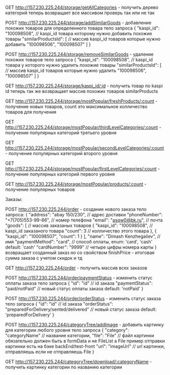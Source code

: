 GET http://157.230.225.244/storage/getAllCategories - получить дерево категорий
теперь возвращает все массивом проверь так или не так


POST http://157.230.225.244/storage/addSimilarGoods - добавление похожих товаров для определенного товара
тело запроса
{
  "kaspi_id": "100098508", // kaspi_id товара которому нужно добавить похожие товары
  "similarProductsId": [ // массив kaspi_id товаров которые нужно добавить
    "100098506",
    "100098507"
  ]
}


POST http://157.230.225.244/storage/removeSimilarGoods - удаление похожих товаров
тело запроса
{
  "kaspi_id": "100098508", // kaspi_id товара у которого нужно удалить похожие товары
  "similarProductsId": [ // массив kaspi_id товаров которые нужно удалить
    "100098506",
    "100098507"
  ]
}


GET http://157.230.225.244/storage/kaspi_id/:id - получить товар по kaspi id
теперь так же возвращает массив похожих товаров similarProducts


GET http://157.230.225.244/storage/mostPopular/freshProducts/:count - получение новых товаров, count это максимальное колличество товаров для получения


GET http://157.230.225.244/storage/mostPopular/thirdLevelCategories/:count - получение популярных категорий третьего уровня


GET http://157.230.225.244/storage/mostPopular/secondLevelCategories/:count - получение популярных категорий второго уровня


GET http://157.230.225.244/storage/mostPopular/firstLevelCategories/:count - получение популярных категорий первого уровня


GET http://157.230.225.244/storage/mostPopular/products/:count - получение популярных товаров



Заказы:

POST http://157.230.225.244/order - создание нового заказа
тело запроса:
{
  "address": "abay 150/230", // адрес доставки
  "phoneNumber": "+7(705)553-99-66", // номер телефона
  "email": "asqw0@bk.ru", // почта
  "goods": [ // массив заказаных товаров
    {
      "kaspi_id": "100098508", // kaspi_id заказаного товара
      "count": 3 // колличество этого товара
    },
    {
      "kaspi_id": "100098507",
      "count": 1
    }
  ],
  "name": "Dimash Kenzhegaliev", // имя
  "paymentMethod": "card", // способ оплаты, enum: 'card', 'cash' default: 'cash'
  "cardNumber": "9999" // четыре цифры номера карты
}
возвращает созданный заказ но со свойством finishPrice - итоговая сумма заказа с учетом скидок и тд


GET http://157.230.225.244/order - получить массив всех заказов


POST http://157.230.225.244/order/paymentStatus - изменить статус оплаты заказа
тело запроса
{
  "id": "id" // id заказа
  "paymentStatus": "paid/notPaid" // новый статус оплаты заказа default: 'notPaid'
}


POST http://157.230.225.244/order/orderStatus - изменить статус заказа
тело запроса
{
  "id": "id" // id заказа
  "orderStatus": "preparedForDelivery/sented/delivered" // новый статус заказа default: 'preparedForDelivery'
}


POST http://157.230.225.244/categoryTree/addImage - добавить картинку для категории любого уровня
тело запроса
{
  "category": "categoryName" // название категории,
  "file": "File" // файл картинки обязательно должен быть в formData и не FileList а File пример отправки картинки есть на бэке backEnd/test-front
  "url": "imageUrl" // url картинки, отправляешь если не отправляешь File
}


GET http://157.230.225.244/categoryTree/download/:categoryName - получить картинку категории по названию категории